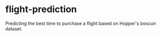 # flight-prediction
Predicting the best time to purchase a flight based on Hopper's boscun dataset.
